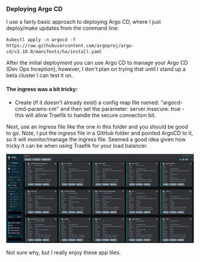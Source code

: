 ### Deploying Argo CD

I use a fairly basic approach to deploying Argo CD, where I just deploy/make updates from the command line:

```
kubectl apply -n argocd -f https://raw.githubusercontent.com/argoproj/argo-cd/v2.10.0/manifests/ha/install.yaml
```

After the initial deployment you can use Argo CD to manage your Argo CD (Dev Ops Inception), however, I don't plan on trying that until I stand up a beta cluster I can test it on.  

#### The ingress was a bit tricky:
* Create (if it doesn't already exist) a config map file named: "argocd-cmd-params-cm" and then set the parameter: server.insecure: true - this will allow Traefik to handle the secure connection bit. 

Next, use an ingress file like the one in this folder and you should be good to go. Note, I put the ingress file in a GitHub folder and pointed ArgoCD to it, so it will monitor/manage the ingress file. Seemed a good idea given how tricky it can be when using Traefik for your load balancer. 

![Argo CD App Tiles](../images/argocd_app_tiles.png)

Not sure why, but I really enjoy these app tiles. 